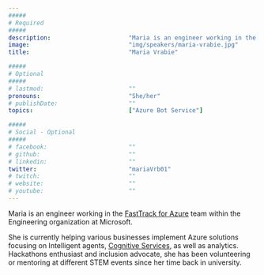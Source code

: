 ```yaml
---
#####
# Required
#####
description:                      "Maria is an engineer working in the FastTrack for Azure team within the Engineering organization at Microsoft."
image:                            "img/speakers/maria-vrabie.jpg"
title:                            "Maria Vrabie"

#####
# Optional
#####
# lastmod:                        ""
pronouns:                         "She/her"
# publishDate:                    ""
topics:                           ["Azure Bot Service"]

#####
# Social - Optional
#####
# facebook:                       ""
# github:                         ""
# linkedin:                       ""
twitter:                          "mariaVrb01"
# twitch:                         ""
# website:                        ""
# youtube:                        ""
---
```

Maria is an engineer working in the [FastTrack for Azure](https://azure.microsoft.com/en-gb/programs/azure-fasttrack/) team within the Engineering organization at Microsoft.

She is currently helping various businesses implement Azure solutions focusing on Intelligent agents, [Cognitive Services](https://docs.microsoft.com/en-gb/azure/cognitive-services/), as well as analytics. Hackathons enthusiast and inclusion advocate, she has been volunteering or mentoring at different STEM events since her time back in university.
